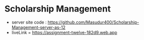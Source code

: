 # Scholarship Management 

- server site code : https://github.com/Masudur400/Scholarship-Management-server-as-12
-  liveLink = https://assignment-twelve-182d9.web.app
